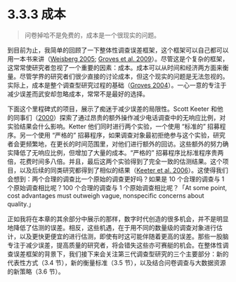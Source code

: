 # 3.3.3 成本
> 问卷掉哈不是免费的，成本是一个很现实的问题。

到目前为止，我简单的回顾了一下整体性调查误差框架，这个框架可以自己都可以用一本书来讲（[Weisberg 2005](https://www.press.uchicago.edu/ucp/books/book/chicago/T/bo3619292.html); [Groves et al. 2009](https://www.wiley.com/en-us/Survey+Methodology%2C+2nd+Edition-p-9780470465462)）。尽管这是个复杂的框架，这常常使研究者忽视了一个重要的因素：成本。成本可以从时间和经济两方面来衡量。尽管学界的研究者们很少直接的讨论成本，但这个现实的问题是无法忽视的。实际上，成本是整个调查型研究过程的基础（[Groves 2004](https://www.wiley.com/en-us/Survey+Errors+and+Survey+Costs-p-9780471678519)）。一心一意的专注于减少误差而武安却忽略成本，常常不是最好的选择。

下面这个里程碑式的项目，展示了痴迷于减少误差的局限性。Scott Keeter 和他的同事们（[2000](http://www.jstor.org/stable/3078812)）探索了通过昂贵的额外操作减少电话调查中的无响应比例，对实验结果会什么影响。Ketter 他们同时进行两个实验，一个使用 “标准的” 招募程序。另一个使用 “严格的” 招募程序，如果调查对象最初拒绝参与这个实验，研究者会更频繁地，在更长的时间范围里，对他们进行额外的回访。这些额外的努力确实降低了无响应比例，但增加了大量的成本。“严格的” 招募程序比标准程序贵两倍，花费时间多八倍。并且，最后这两个实验得到了完全一致的估测结果。这个项目，以及后续的同类研究都得到了相似的结果（[Keeter et al. 2006](https://doi.org/10.1093/poq/nfl035)）。这使得我们会想到：两个合理的调查比一个原始的调查更好吗？如果是 10 个合理的调查与 1 个原始调查相比呢？100 个合理的调查与 1 个原始调查相比呢？「At some point, cost advantages must outweigh vague, nonspecific concerns about quality.」

正如我将在本章的其余部分中展示的那样，数字时代创造的很多机会，并不是明显地降低了估测的误差。相反，这些机遇，在于用不同的数量级的调查对象进行估计，以及更快更便宜的进行估测，即使有时这可能伴随着更高的误差。那些一股脑专注于减少误差，提高质量的研究者，将会错失这些亦可赛艇的机会。在整体性调查误差框架的背景下，我们接下来会关注第三代调查型研究的三个主要部分：新的代表性方式（3.4 节），新的衡量标准（3.5 节），以及结合问卷调查与大数据资源的新策略（3.6 节）。
